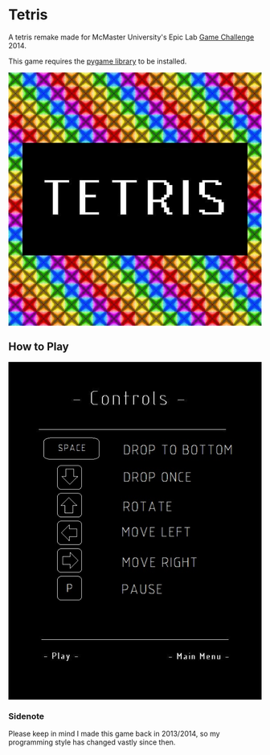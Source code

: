 # Tetris
A tetris remake made for McMaster University's Epic Lab <a href="http://epiclab.mcmaster.ca/?page_id=6952#">Game Challenge</a> 2014.

This game requires the <a href="www.pygame.org/">pygame library</a> to be installed.

<p align="center">
  <img align="center" src="/Images/TETRIS.png">
</p>

## How to Play
<p align="center">
  <img align="center" src="/Images/Controls.JPG">
</p>

### Sidenote
Please keep in mind I made this game back in 2013/2014, so my programming style has changed vastly since then.
